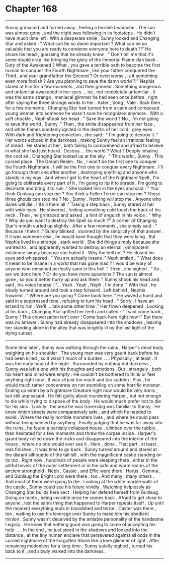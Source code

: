 
# Chapter 168


---

Sunny grimaced and turned away , feeling a terrible headache . The sun was almost gone , and the night was following in its footsteps . He didn't have much time left .
With a desperate smile , Sunny looked and Changing Star and asked :
" What can be so damn important ? What can be so valuable that you are ready to condemn everyone here to death ?!"
He shook his head , guessing that he already knew .
" Don't tell me that it's some stupid crap like bringing the glory of the Immortal Flame clan back . Duty of the Awakened ? What , you gave a terrible oath to become the first human to conquer the Fourth Nightmare , like your father conquered the Third , and your grandfather the Second ? Or even worse , is it something even more foolish ? Are you planning to save the damn world ?!"
Nephis stared at him for a few moments , and then grinned . Something dangerous and unfamiliar awakened in her eyes … no , not completely unfamiliar .
It was the same strange , maniacal glimmer he had seen once before , right after saying the three strange words to her .
Aster , Song , Vale .
Back then , for a few moments , Changing Star had turned from a calm and composed young woman into someone he wasn't sure he recognized anymore .
With a soft chuckle , Neph shook her head .
" Save the world ? No , I'm not going to save the world , Sunny ."
Then , the smile disappeared from her face , and white flames suddenly ignited in the depths of her cold , grey eyes . With dark and frightening conviction , she said :
" I'm going to destroy it ."
Her words echoed in the darkness , making Sunny feel an irrational feeling of dread . He stared at her , both failing to comprehend and afraid to believe in what she had just heard .
Destroy ... the world ? What ?
Deeply inhaling the cool air , Changing Star looked up at the sky .
" This world , Sunny . This cursed place . The Dream Realm . No , I won't be the first one to conquer the Fourth Nightmare . I will be the first one to conquer every Nightmare . I'll go through them one after another , destroying anything and anyone who stands in my way . And when I get to the heart of the Nightmare Spell , I'm going to obliterate every part of it , I'm going to rip it to shreds , I'm going to decimate and bring it to ruin ."
She looked him in the eyes and said :
" You think Gunlaug can stop me ? You think a Fallen Terror can stop me ? Those three ghouls can stop me ? No , Sunny . Nothing will stop me . Anyone who dares will die . I'll kill them all ."
Taking a step back , Sunny stared at her with wide eyes .
He shivered , feeling something cold touch the back of his neck . Then , he grimaced and asked , a hint of anguish in his voice :
" Why ? Why do you want to destroy the Spell so much ?"
A corner of Changing Star's mouth curled up slightly . After a few moments , she simply said :
" Because I hate it ."
Sunny blinked , stunned by the simplicity of that answer . If it was someone else , he would have thought that they were lying .
But Nephis lived in a strange , stark world . She did things simply because she wanted to , and apparently wanted to destroy an eternal , omnipotent existence simply because she hated it .
Why the hell not ?
He closed his eyes and whispered .
" You are actually insane ."
Neph smiled .
" What does it mean to be insane in a world that has gone mad ? I would be wary of anyone who remained perfectly sane in this hell ."
Then , she sighed .
" So , are we done here ? Or do you have more questions ? The sun is almost gone , so you'd better hurry up and ask them ."
Sunny shook his head and said , his voice hoarse :
"... Yeah . Yeah , Neph . I'm done ."
With that , he slowly turned around and took a step forward .
Left behind , Nephis frowned .
" Where are you going ? Come back here ."
He waved a hand and said in a suppressed tone , refusing to turn his head :
" Sorry . I have an errand to run . We'll ... talk some other time ."
Her frown deepened . Looking at his back , Changing Star gritted her teeth and called :
" I said come back , Sunny ! This conversation isn't over ! Come back here right now !"
But there was no answer .
Sunny had already disappeared into the shadows , leaving her standing alone in the alley that was brightly lit by the last light of the dying sunset .
***
Some time later , Sunny was walking through the ruins , Harper's dead body weighing on his shoulder . The young man was very gaunt back before he had been killed , so it wasn't much of a burden .
… Physically , at least .
It was the early hour of the night .
Surrounded by nothing but darkness , Sunny was left alone with his thoughts and emotions . But , strangely , both his heart and mind were empty . He couldn't be bothered to think or feel anything right now .
It was all just too much and too sudden .
Plus , he would much rather concentrate on not stumbling on some horrific monster . Ending up eaten by a Nightmare Creature right now would be very ironic , but still unpleasant .
He felt guilty about murdering Harper , but not enough to die while trying to dispose of the body . He would much prefer not to die for his sins .
Luckily , the area he was traversing was familiar to Sunny . He knew which streets were comparatively safe , and which he needed to avoid . Where the really horrible monsters lives , and where he could pass without being sensed by anything .
Finally judging that he was far away into the ruins , he found a partially collapsed house , climbed over the rubble , then hesitated for a few moments and threw the corpse inside . Harper's gaunt body rolled down the rocks and disappeared into the interior of the house , where no one would ever see it .
Here , done . That part , at least , was finished .
It was time to go back .
Sunny turned around and stared at the distant silhouette of the tall hill , with the magnificent castle standing on its top .
Right now , hundreds of people were sleeping there , either in the pitiful hovels of the outer settlement or in the safe and warm rooms of the ancient stronghold .
Neph , Cassie , and Effie were there .
Harus , Gemma , and Gunlaug the Bright Lord were there , too .
And many , many others .
And most of them were going to die .
Looking at the white marble walls of the castle , Sunny could see his future vividly . Watching helplessly as Changing Star builds here sect . Helping her defend herself from Gunlaug . Going on hunts , being invisible once he comes back . Afraid to get close to anyone , lest the same thing that happened to Harper repeats itself .
Up until the moment everything ends in bloodshed and terror .
Caster was there , too , waiting to use his leverage over Sunny to make him his obedient minion . Sunny wasn't deceived by the amiable personality of the handsome Legacy . He knew that nothing good was going to come of accepting his help .
... In the end , he just stood in the shadows and looked into the distance , at the tiny human enclave that persevered against all odds in the cursed nightmare of the Forgotten Shore like a lone glimmer of light .
After remaining motionless for a long time , Sunny quietly sighed , turned his back to it , and slowly walked into the darkness .

---


